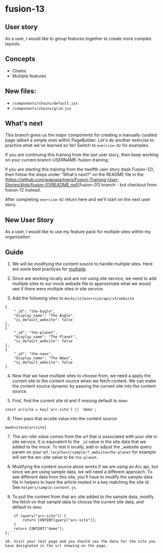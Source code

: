 # fusion-13

## User story
As a user, I would like to group features together to create more complex layouts.

## Concepts
- Chains
- Multiple features

## New files:
- `/components/chains/default.jsx`
- `/components/chains/grid.jsx`

## What's next
This branch gives us the major components for creating a manually curated page (albeit a simple one) within PageBuilder. Let's do another exercise to practice what we've learned so far! Switch to `exercise-02` for examples.

If you are continuing this training from the last user story, then keep working on your current branch USERNAME-fusion-training.

If you are starting this training from the twelfth user story (task Fusion-12), then follow the steps under "What's next?" on the README file in the (https://github.com/wapopartners/Fusion-Training-User-Stories/blob/fusion-01/README.md)[fusion-01] branch - but checkout from fusion-12 instead.

After completing `exercise-02` return here and we'll start on the next user story.

## New User Story
As a user, I would like to use my feature pack for multiple sites within my organization

## Guide
1. We will be modifying the content source to handle multiple sites. Here are some best practices for [multisite](https://cmg.arcpublishing.com/alc/arc-products/pagebuilder/user-docs/how-to-prepare-for-pagebuilder-multisite/).

2. Since are working locally and are not using site service, we need to add multiple sites to our mock website file to approximate what we would see if there were multiple sites in site service.

3. Add the following sites to `mocks/siteservice/api/v3/website`
```
{
    "_id": "the-bugle",
    "display_name": "The Bugle",
    "is_default_website": false
},
{
    "_id": "the-planet",
    "display_name": "The Planet",
    "is_default_website": false
},
{
    "_id": "the-news",
    "display_name": "The News",
    "is_default_website": false
}
```

4. Now that we have multiple sites to choose from, we need a apply the current site to the content source when we fetch content. We can make the content source dynamic by passing the current site into the content source.

5. First, find the current site id and if missing default to `demo`:

`const arcsite = key['arc-site'] || 'demo';`

6. Then pass that arcsite value into the content source:

`&website=${arcsite}`

7. The arc-site value comes from the url that is associated with your site in site service. It is equivalent to the `_id` value in the site data that we added to the mock. To test it locally, add or adjust the _website query param on your url. `localhost/sample/?_website=the-planet` for example will set the arc-site value to be `the-planet`.

8. Modifying the content source alone works if we are using an Arc api, but since we are using sample data, we will need a different approach. To see different data from this site, you'll have to modify the sample data file in helpers to have the article nested in a key matching the site id. See `helpers/sample-content.js`.

9. To pull the content from that arc site added to the sample data, modify the fetch on that sample data to choose the current site data, and default to `demo`.

```const fetch = (query = {}) => {
    if (query["arc-site"]) {
        return CONTENT[query["arc-site"]];
    }
    return CONTENT["demo"];
};```

10. Visit your test page and you should see the data for the site you have designated in the url showing on the page.
